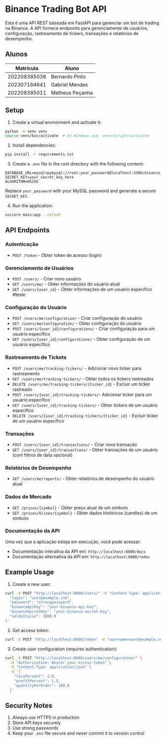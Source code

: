 # Binance Trading Bot API

Esta é uma API REST baseada em FastAPI para gerenciar um bot de trading na Binance. A API fornece endpoints para gerenciamento de usuários, configuração, rastreamento de tickers, transações e relatórios de desempenho.

## Alunos
|Matrícula | Aluno |
| -- | -- |
| 202208385036 | Bernardo Pinto |
| 202307164641 | Gabriel Mendes |
| 202208385011 | Matheus Peçanha |

## Setup

1. Create a virtual environment and activate it:
```bash
python -m venv venv
source venv/bin/activate  # On Windows use: venv\Scripts\activate
```

2. Install dependencies:
```bash
pip install -r requirements.txt
```

3. Create a `.env` file in the root directory with the following content:
```
DATABASE_URL=mysql+pymysql://root:your_password@localhost:3306/binance_trading_bot
SECRET_KEY=your_secret_key_here
ALGORITHM=HS256
```

Replace `your_password` with your MySQL password and generate a secure `SECRET_KEY`.

4. Run the application:
```bash
uvicorn main:app --reload
```

## API Endpoints

### Autenticação
- `POST /token` - Obter token de acesso (login)

### Gerenciamento de Usuários
- `POST /users/` - Criar novo usuário
- `GET /users/me/` - Obter informações do usuário atual
- `GET /users/{user_id}` - Obter informações de um usuário específico
#teste

### Configuração do Usuário
- `POST /users/me/configuration/` - Criar configuração do usuário
- `GET /users/me/configuration/` - Obter configuração do usuário
- `POST /users/{user_id}/configurations/` - Criar configuração para um usuário específico
- `GET /users/{user_id}/configurations/` - Obter configuração de um usuário específico

### Rastreamento de Tickets
- `POST /users/me/tracking-tickers/` - Adicionar novo ticker para rastreamento
- `GET /users/me/tracking-tickers/` - Obter todos os tickers rastreados
- `DELETE /users/me/tracking-tickers/{ticker_id}` - Excluir um ticker rastreado
- `POST /users/{user_id}/tracking-tickers/`- Adicionar ticker para um usuário específico
- `GET /users/{user_id}/tracking-tickers/` - Obter tickers de um usuário específico
- `DELETE /users/{user_id}/tracking-tickers/{ticker_id}` - Excluir ticker de um usuário específico

### Transações
- `POST /users/{user_id}/transactions/` - Criar nova transação
- `GET /users/{user_id}/transactions/` - Obter transações de um usuário (com filtros de data opcional)

### Relatórios de Desempenho
- `GET /users/me/reports/` - Obter relatórios de desempenho do usuário atual

### Dados de Mercado
- `GET /prices/{symbol}` - Obter preço atual de um símbolo
- `GET /prices/klines/{symbol}` - Obter dados históricos (candles) de um símbolo

### Documentação da API
Uma vez que a aplicação esteja em execução, você pode acessar:

- Documentação interativa da API em: `http://localhost:8000/docs`
- Documentação alternativa da API em: `http://localhost:8000/redoc`

## Example Usage

1. Create a new user:
```bash
curl -X POST "http://localhost:8000/users/" -H "Content-Type: application/json" -d '{
  "login": "user@example.com",
  "password": "strongpassword",
  "binanceApiKey": "your-binance-api-key",
  "binanceSecretKey": "your-binance-secret-key",
  "saldoInicio": 1000.0
}'
```

2. Get access token:
```bash
curl -X POST "http://localhost:8000/token" -d "username=user@example.com&password=strongpassword"
```

3. Create user configuration (requires authentication):
```bash
curl -X POST "http://localhost:8000/users/me/configuration/" \
  -H "Authorization: Bearer your-access-token" \
  -H "Content-Type: application/json" \
  -d '{
    "lossPercent": 2.0,
    "profitPercent": 1.5,
    "quantityPerOrder": 100.0
  }'
```

## Security Notes

1. Always use HTTPS in production
2. Store API keys securely
3. Use strong passwords
4. Keep your `.env` file secure and never commit it to version control 
